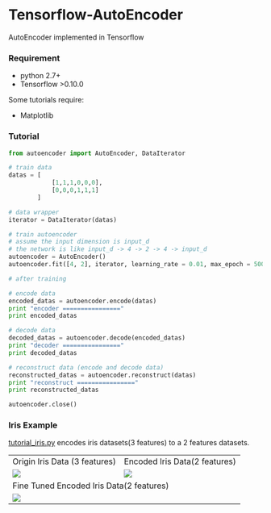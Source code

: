 # Tensorflow-AutoEncoder
AutoEncoder implemented in Tensorflow

### Requirement

+ python 2.7+
+ Tensorflow >0.10.0 

Some tutorials require:

+ Matplotlib


### Tutorial

```python
from autoencoder import AutoEncoder, DataIterator

# train data
datas = [
            [1,1,1,0,0,0],
            [0,0,0,1,1,1]
        ]

# data wrapper
iterator = DataIterator(datas)

# train autoencoder
# assume the input dimension is input_d
# the network is like input_d -> 4 -> 2 -> 4 -> input_d
autoencoder = AutoEncoder()
autoencoder.fit([4, 2], iterator, learning_rate = 0.01, max_epoch = 5000)

# after training

# encode data
encoded_datas = autoencoder.encode(datas)
print "encoder ================"
print encoded_datas 

# decode data
decoded_datas = autoencoder.decode(encoded_datas)
print "decoder ================"
print decoded_datas

# reconstruct data (encode and decode data)
reconstructed_datas = autoencoder.reconstruct(datas)
print "reconstruct ================"
print reconstructed_datas

autoencoder.close()
```

### Iris Example

[tutorial_iris.py](https://github.com/CrawlScript/Tensorflow-AutoEncoder/blob/master/tutorial_iris.py) encodes iris datasets(3 features) to a 2 features datasets.

<table>
<tr>
<td>Origin Iris Data (3 features)</td>
<td>Encoded Iris Data(2 features)</td>
</tr>
<tr>
<td><img src="https://raw.githubusercontent.com/CrawlScript/Tensorflow-AutoEncoder/master/tutorial_datasets/iris/imgs/origin_iris_data.png"></img></td>
<td><img src="https://raw.githubusercontent.com/CrawlScript/Tensorflow-AutoEncoder/master/tutorial_datasets/iris/imgs/encoded_iris_data.png"></img></td>
</tr>

<tr><td colspan="2">Fine Tuned Encoded Iris Data(2 features)</td></tr>
<tr><td colspan="2"><img src="https://raw.githubusercontent.com/CrawlScript/Tensorflow-AutoEncoder/master/tutorial_datasets/iris/imgs/tuned_encoded_iris_data.png"></img></td></tr>

</table>

